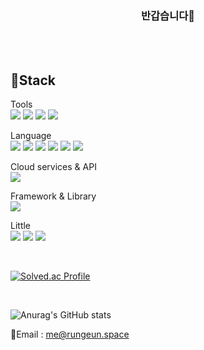 <br><br>

<div align=center><h3>반갑습니다👋</h3></div>

<br><br>

## 🔨Stack
<!-- <a href="버튼을 눌렀을 때 이동할 링크" target="_blank"><img src="https://img.shields.io/badge/뱃지레이블-배경색?style=flat&logo=로고&logoColor=FFFFFF"/></a> -->
Tools<br>
<a href="버튼을 눌렀을 때 이동할 링크" target="_blank"><img src="https://img.shields.io/badge/neovim-57A143?style=flat&logo=neovim&logoColor=FFFFFF"/></a>
<a href="버튼을 눌렀을 때 이동할 링크" target="_blank"><img src="https://img.shields.io/badge/PowerShell-5391FE?style=flat&logo=PowerShell&logoColor=FFFFFF"/></a>
<a href="버튼을 눌렀을 때 이동할 링크" target="_blank"><img src="https://img.shields.io/badge/VisualStudio Code-007ACC?style=flat&logo=visualstudiocode&logoColor=FFFFFF"/></a>
<a href="버튼을 눌렀을 때 이동할 링크" target="_blank"><img src="https://img.shields.io/badge/AndroidStudio-3DDC84?style=flat&logo=androidstudio&logoColor=FFFFFF"/></a>

Language<br>
<a href="버튼을 눌렀을 때 이동할 링크" target="_blank"><img src="https://img.shields.io/badge/C-A8B9CC?style=flat&logo=C&logoColor=000000"/></a>
<a href="버튼을 눌렀을 때 이동할 링크" target="_blank"><img src="https://img.shields.io/badge/C++-00599C?style=flat&logo=cplusplus&logoColor=FFFFFF"/></a>
<a href="버튼을 눌렀을 때 이동할 링크" target="_blank"><img src="https://img.shields.io/badge/css3-1572B6?style=flat&logo=css3&logoColor=FFFFFF"/></a>
<a href="버튼을 눌렀을 때 이동할 링크" target="_blank"><img src="https://img.shields.io/badge/JavaScript-F7DF1E?style=flat&logo=javascript&logoColor=000000"/></a>
<a href="버튼을 눌렀을 때 이동할 링크" target="_blank"><img src="https://img.shields.io/badge/Kotlin-7F52FF?style=flat&logo=kotlin&logoColor=FFFFFF"/></a>
<a href="버튼을 눌렀을 때 이동할 링크" target="_blank"><img src="https://img.shields.io/badge/Python-3776AB?style=flat&logo=python&logoColor=FFFFFF"/></a>

Cloud services & API<br>
<a href="버튼을 눌렀을 때 이동할 링크" target="_blank"><img src="https://img.shields.io/badge/Google Cloud Compute Engine-4285F4?style=flat&logo=googlecloud&logoColor=FFFFFF"/></a>

Framework & Library<br>
<a href="버튼을 눌렀을 때 이동할 링크" target="_blank"><img src="https://img.shields.io/badge/React-61DAFB?style=flat&logo=react&logoColor=000000"/></a>

Little<br>
<a href="버튼을 눌렀을 때 이동할 링크" target="_blank"><img src="https://img.shields.io/badge/MySQL-4479A1?style=flat&logo=mysql&logoColor=FFFFFF"/></a>
<a href="버튼을 눌렀을 때 이동할 링크" target="_blank"><img src="https://img.shields.io/badge/Ubuntu-E95420?style=flat&logo=ubuntu&logoColor=FFFFFF"/></a>
<a href="버튼을 눌렀을 때 이동할 링크" target="_blank"><img src="https://img.shields.io/badge/Csharp-512BD4?style=flat&logo=csharp&logoColor=FFFFFF"/></a>

<br>

[![Solved.ac Profile](http://mazassumnida.wtf/api/v2/generate_badge?boj=wjdrmsdl5)](https://solved.ac/wjdrmsdl5/)

<br>

![Anurag's GitHub stats](https://github-readme-stats.vercel.app/api?username=rungeun&show_icons=true&theme=radical)

📧Email : me@rungeun.space

<!--
**wjdrmsdl5/wjdrmsdl5** is a ✨ _special_ ✨ repository because its `README.md` (this file) appears on your GitHub profile.

Here are some ideas to get you started:

- 🔭 I’m currently working on ...
- 🌱 I’m currently learning ...
- 👯 I’m looking to collaborate on ...
- 🤔 I’m looking for help with ...
- 💬 Ask me about ...
- 📫 How to reach me: ...
- 😄 Pronouns: ...
- ⚡ Fun fact: ...
-->





































